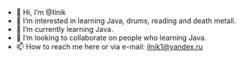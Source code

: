 - 👋 Hi, I’m @Ilnik
- 👀 I’m interested in learning Java, drums, reading and death metall.
- 🌱 I’m currently learning Java.
- 💞️ I’m looking to collaborate on people who learning Java.
- 📫 How to reach me here or via e-mail: ilnik1@yandex.ru

<!---
Ilnik/Ilnik is a ✨ special ✨ repository because its `README.md` (this file) appears on your GitHub profile.
You can click the Preview link to take a look at your changes.
--->
